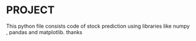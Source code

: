 # PROJECT
 This python file consists code of stock prediction using libraries like numpy , pandas and matplotlib. 
 thanks
